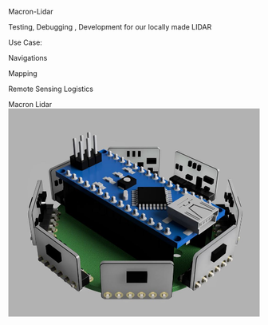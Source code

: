 Macron-Lidar

Testing, Debugging , Development for our locally made LIDAR

Use Case:

Navigations

Mapping

Remote Sensing
Logistics



Macron Lidar
![Macron Lidar ](https://github.com/hi-techno-barrio/Macron-Lidar/blob/master/image/MacRon-Lidar-3.jpg?raw=true)

